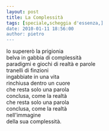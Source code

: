 ```yaml
---
layout: post
title: La Complessità
tags: [speciale,scheggia d'essenza,]
date: 2010-01-11 18:56:00
author: pietro
---
```

Io supererò la prigionia<br/>belva in gabbia di complessità<br/>paradigmi e giochi di realtà e parole<br/>tranelli di finzioni<br/>ingabbiate in una vita<br/>rinchiusa dentro un cuore<br/>che resta solo una parola<br/>conclusa, come la realtà<br/>che resta solo una parola<br/>conclusa, come la realtà<br/>nell'immagine<br/>della sua complessità.
